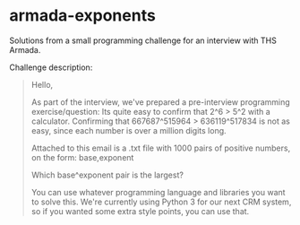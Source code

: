 # armada-exponents
Solutions from a small programming challenge for an interview with THS Armada.

Challenge description:
> Hello,
>
> As part of the interview, we've prepared a pre-interview programming exercise/question:
> Its quite easy to confirm that 2^6 > 5^2 with a calculator. Confirming that 667687^515964 > 636119^517834 is not as easy, since each number is over a million digits long.
>
> Attached to this email is a .txt file with 1000 pairs of positive numbers, on the form: base,exponent
>
> Which base^exponent pair is the largest?
>
> You can use whatever programming language and libraries you want to solve this. We're currently using Python 3 for our next CRM system, so if you wanted some extra style points, you can use that.
